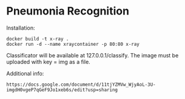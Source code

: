 # Pneumonia Recognition
 
Installation:

	docker build -t x-ray .
	docker run -d --name xraycontainer -p 80:80 x-ray

Classificator will be available at 127.0.0.1/classify.
The image must be uploaded with key = img as a file.
	
Additional info:

	https://docs.google.com/document/d/11tjYZMVw_WjyAoL-3U-imgdH0vgeP7qGeF9Jo1xeb6s/edit?usp=sharing